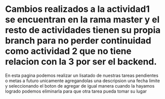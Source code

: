 # Cambios realizados a la actividad1 se encuentran en la rama master y el resto de actividades tienen su propia branch para no perder continuidad como actividad 2 que no tiene relacion con la 3 por ser el backend.
En esta pagina podemos realizar un lisatado de nuestras tareas pendientes o metas a futuro unicamente agregandolas una descripsion una fecha limite y seleccionando el boton de agregar de igual manera cuando la hayamos logrado podemos eliminarla para que otra tarea pueda tomar su lugar
